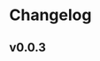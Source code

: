 <!--
 * @FilePath: CHANGELOG.md
 * @Author: lianxin wsl1933467270@gmail.com
 * @Date: 2023-07-05 16:57:50
 * @LastEditors: lianxin wsl1933467270@gmail.com
 * @LastEditTime: 2023-07-06 09:24:05
 * Copyright (c) 2023 by ${git_name} email: ${git_email}, All Rights Reserved.
 * @Descripttion:
-->
# Changelog


## v0.0.3

